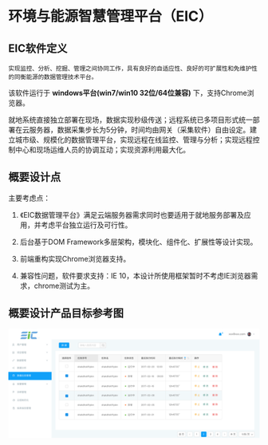 # 环境与能源智慧管理平台（EIC）

## EIC软件定义

```
实现监控、分析、挖掘、管理之间协同工作，具有良好的自适应性、良好的可扩展性和免维护性的同衡能源的数据管理技术平台。
```

该软件运行于 **windows平台\(win7/win10 32位/64位兼容\)** 下，支持Chrome浏览器。

就地系统直接独立部署在现场，数据实现秒级传送；远程系统已多项目形式统一部署在云服务器，数据采集步长为5分钟，时间均由网关（采集软件）自由设定。建立城市级、规模化的数据管理平台，实现远程在线监控、管理与分析；实现远程控制中心和现场运维人员的协调互动；实现资源利用最大化。

## 概要设计点

主要考虑点：

1. 《EIC数据管理平台》满足云端服务器需求同时也要适用于就地服务部署及应用，并考虑平台独立运行及可行性。

2. 后台基于DOM Framework多层架构，模块化、组件化、扩展性等设计实现。

3. 前端重构实现Chrome浏览器支持。

4. 兼容性问题，软件要求支持：IE 10，本设计所使用框架暂时不考虑IE浏览器需求，chrome测试为主。

## 概要设计产品目标参考图

![](/introduction/assets/数据任务管理.png)

